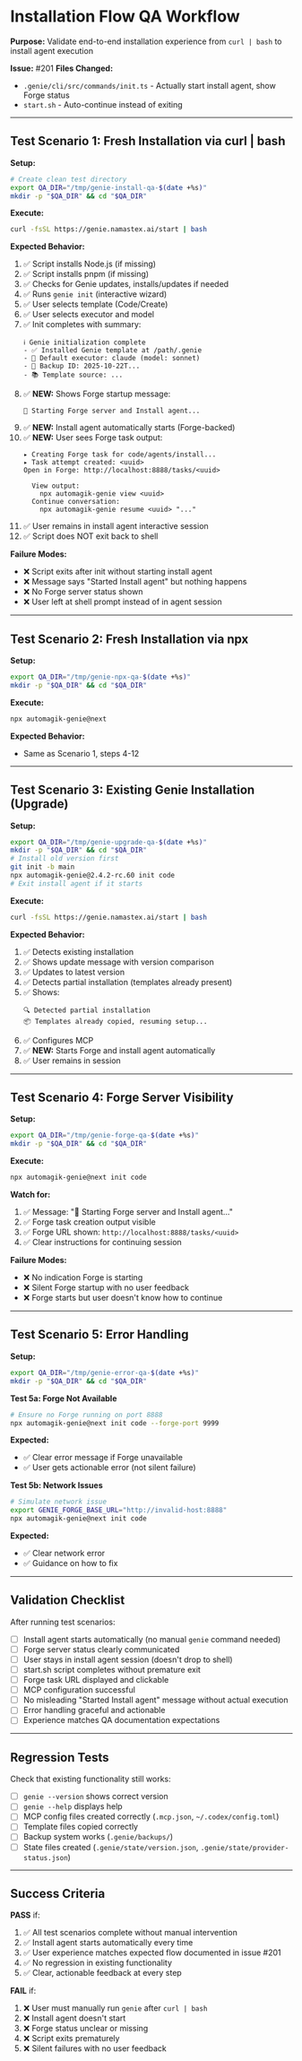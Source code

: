 # Installation Flow QA Workflow

**Purpose:** Validate end-to-end installation experience from `curl | bash` to install agent execution

**Issue:** #201
**Files Changed:**
- `.genie/cli/src/commands/init.ts` - Actually start install agent, show Forge status
- `start.sh` - Auto-continue instead of exiting

---

## Test Scenario 1: Fresh Installation via curl | bash

**Setup:**
```bash
# Create clean test directory
export QA_DIR="/tmp/genie-install-qa-$(date +%s)"
mkdir -p "$QA_DIR" && cd "$QA_DIR"
```

**Execute:**
```bash
curl -fsSL https://genie.namastex.ai/start | bash
```

**Expected Behavior:**
1. ✅ Script installs Node.js (if missing)
2. ✅ Script installs pnpm (if missing)
3. ✅ Checks for Genie updates, installs/updates if needed
4. ✅ Runs `genie init` (interactive wizard)
5. ✅ User selects template (Code/Create)
6. ✅ User selects executor and model
7. ✅ Init completes with summary:
   ```
   ℹ️ Genie initialization complete
   - ✅ Installed Genie template at /path/.genie
   - 🔌 Default executor: claude (model: sonnet)
   - 💾 Backup ID: 2025-10-22T...
   - 📚 Template source: ...
   ```
8. ✅ **NEW:** Shows Forge startup message:
   ```
   🚀 Starting Forge server and Install agent...
   ```
9. ✅ **NEW:** Install agent automatically starts (Forge-backed)
10. ✅ **NEW:** User sees Forge task output:
    ```
    ▸ Creating Forge task for code/agents/install...
    ▸ Task attempt created: <uuid>
    Open in Forge: http://localhost:8888/tasks/<uuid>

      View output:
        npx automagik-genie view <uuid>
      Continue conversation:
        npx automagik-genie resume <uuid> "..."
    ```
11. ✅ User remains in install agent interactive session
12. ✅ Script does NOT exit back to shell

**Failure Modes:**
- ❌ Script exits after init without starting install agent
- ❌ Message says "Started Install agent" but nothing happens
- ❌ No Forge server status shown
- ❌ User left at shell prompt instead of in agent session

---

## Test Scenario 2: Fresh Installation via npx

**Setup:**
```bash
export QA_DIR="/tmp/genie-npx-qa-$(date +%s)"
mkdir -p "$QA_DIR" && cd "$QA_DIR"
```

**Execute:**
```bash
npx automagik-genie@next
```

**Expected Behavior:**
- Same as Scenario 1, steps 4-12

---

## Test Scenario 3: Existing Genie Installation (Upgrade)

**Setup:**
```bash
export QA_DIR="/tmp/genie-upgrade-qa-$(date +%s)"
mkdir -p "$QA_DIR" && cd "$QA_DIR"
# Install old version first
git init -b main
npx automagik-genie@2.4.2-rc.60 init code
# Exit install agent if it starts
```

**Execute:**
```bash
curl -fsSL https://genie.namastex.ai/start | bash
```

**Expected Behavior:**
1. ✅ Detects existing installation
2. ✅ Shows update message with version comparison
3. ✅ Updates to latest version
4. ✅ Detects partial installation (templates already present)
5. ✅ Shows:
   ```
   🔍 Detected partial installation
   📦 Templates already copied, resuming setup...
   ```
6. ✅ Configures MCP
7. ✅ **NEW:** Starts Forge and install agent automatically
8. ✅ User remains in session

---

## Test Scenario 4: Forge Server Visibility

**Setup:**
```bash
export QA_DIR="/tmp/genie-forge-qa-$(date +%s)"
mkdir -p "$QA_DIR" && cd "$QA_DIR"
```

**Execute:**
```bash
npx automagik-genie@next init code
```

**Watch for:**
1. ✅ Message: "🚀 Starting Forge server and Install agent..."
2. ✅ Forge task creation output visible
3. ✅ Forge URL shown: `http://localhost:8888/tasks/<uuid>`
4. ✅ Clear instructions for continuing session

**Failure Modes:**
- ❌ No indication Forge is starting
- ❌ Silent Forge startup with no user feedback
- ❌ Forge starts but user doesn't know how to continue

---

## Test Scenario 5: Error Handling

**Setup:**
```bash
export QA_DIR="/tmp/genie-error-qa-$(date +%s)"
mkdir -p "$QA_DIR" && cd "$QA_DIR"
```

**Test 5a: Forge Not Available**
```bash
# Ensure no Forge running on port 8888
npx automagik-genie@next init code --forge-port 9999
```

**Expected:**
- ✅ Clear error message if Forge unavailable
- ✅ User gets actionable error (not silent failure)

**Test 5b: Network Issues**
```bash
# Simulate network issue
export GENIE_FORGE_BASE_URL="http://invalid-host:8888"
npx automagik-genie@next init code
```

**Expected:**
- ✅ Clear network error
- ✅ Guidance on how to fix

---

## Validation Checklist

After running test scenarios:

- [ ] Install agent starts automatically (no manual `genie` command needed)
- [ ] Forge server status clearly communicated
- [ ] User stays in install agent session (doesn't drop to shell)
- [ ] start.sh script completes without premature exit
- [ ] Forge task URL displayed and clickable
- [ ] MCP configuration successful
- [ ] No misleading "Started Install agent" message without actual execution
- [ ] Error handling graceful and actionable
- [ ] Experience matches QA documentation expectations

---

## Regression Tests

Check that existing functionality still works:

- [ ] `genie --version` shows correct version
- [ ] `genie --help` displays help
- [ ] MCP config files created correctly (`.mcp.json`, `~/.codex/config.toml`)
- [ ] Template files copied correctly
- [ ] Backup system works (`.genie/backups/`)
- [ ] State files created (`.genie/state/version.json`, `.genie/state/provider-status.json`)

---

## Success Criteria

**PASS** if:
1. ✅ All test scenarios complete without manual intervention
2. ✅ Install agent starts automatically every time
3. ✅ User experience matches expected flow documented in issue #201
4. ✅ No regression in existing functionality
5. ✅ Clear, actionable feedback at every step

**FAIL** if:
1. ❌ User must manually run `genie` after `curl | bash`
2. ❌ Install agent doesn't start
3. ❌ Forge status unclear or missing
4. ❌ Script exits prematurely
5. ❌ Silent failures with no user feedback
